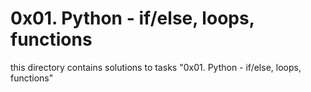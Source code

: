 # 0x01. Python - if/else, loops, functions

this directory contains solutions to tasks "0x01. Python - if/else, loops, functions"
